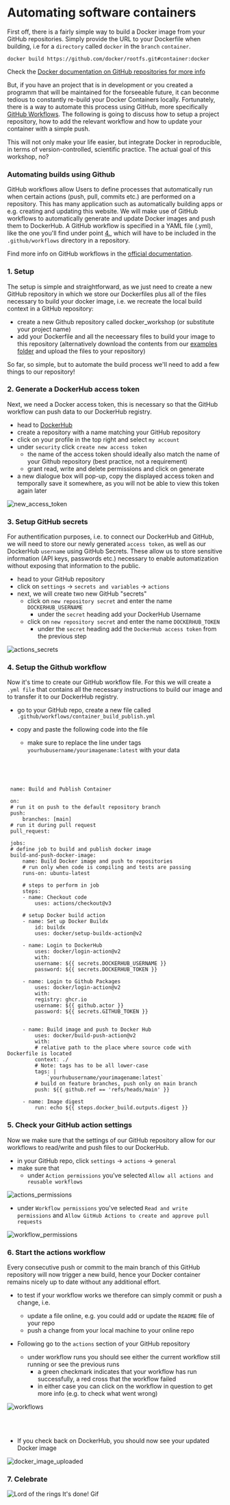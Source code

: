 # Automating software containers

First off, there is a fairly simple way to build a Docker image from your GitHub repositories. Simply provide the URL to your Dockerfile when building, i.e for a `directory` called `docker` in the `branch` `container`.

`docker build https://github.com/docker/rootfs.git#container:docker`

Check the [Docker documentation on GitHub repositories for more info](https://docs.docker.com/reference/cli/docker/image/build/#git-repositories)

But, if you have an project that is in development or you created a programm that will be maintained for the forseeable future, it can beconme tedious to constantly re-build your Docker Containers locally. Fortunately, there is a way to automate this process using GitHub, more specifically [GitHub Workflows](https://docs.github.com/en/actions/using-workflows/about-workflows). The following is going to discuss how to setup a project repository, how to add the relevant workflow and how to update your container with a simple push.

This will not only make your life easier, but integrate Docker in reproducible, in terms of version-controlled, scientific practice. The actual goal of this workshop, no?


### Automating builds using Github

GitHub workflows allow Users to define processes that automatically run when certain actions (push, pull, commits etc.) are performed on a repository. This has many application such as automatically building apps or e.g. creating and updating this website. We will make use of GitHub workflows to automatically generate and update Docker images and push them to DockerHub. A GitHub workflow is specified in a YAML file (.yml), like the one you'll find under point [4.](https://m-earnest.github.io/docker_workshop/advanced/automating.html#setup-the-github-workflow), which will have to be included in the `.github/workflows` directory in a repository. 

Find more info on GitHub workflows in the [official documentation](https://docs.github.com/en/actions/using-workflows).

### 1. Setup
The setup is simple and straightforward, as we just need to create a new GitHub repository in which we store our Dockerfiles plus all of the files necessary to build your docker image, i.e. we recreate the local build context in a GitHub repository:

   - create a new Github repository called docker_workshop (or substitute your project name)
   - add your Dockerfile and all the neceessary files to build your image to this repository (alternatively download the contents from our [examples folder](https://github.com/M-earnest/docker_workshop/tree/main/workshop/examples) and upload the files to your repository)

So far, so simple, but to automate the build process we'll need to add a few things to our repository!

### 2. Generate a DockerHub access token

Next, we need a Docker access token, this is necessary so that the GitHub workflow can push data to our DockerHub registry.

 - head to [DockerHub](https://hub.docker.com/)
 - create a repository with a name matching your GitHub repository
 - click on your profile in the top right and select `my account`
 - under `security` click `create new access token`
     - the name of the access token should ideally also match the name of your Github repository (best practice, not a requirement)
     - grant read, write and delete permissions and click on generate
 - a new dialogue box will pop-up, copy the displayed access token and temporally save it somewhere, as you will not be able to view this token again later

![new_access_token](/static/new_access_token.png)

### 3. Setup GitHub secrets

For authentification purposes, i.e. to connect our DockerHub and GitHub, we will need to store our newly generated `access token`, as well as our DockerHub `username` using GitHub Secrets. These allow us to store sensitive information (API keys, passwords etc.) necessary to enable automatization without exposing that information to the public. 

 - head to your GitHub repository
 - click on `settings` -> `secrets and variables` -> `actions`
 - next, we will create two new GitHub "secrets" 
     - click on `new repository secret` and enter the name `DOCKERHUB_USERNAME`
         - under the `secret` heading add your DockerHub Username
     - click on `new repository secret` and enter the name `DOCKERHUB_TOKEN`
         - under the `secret` heading add the `DockerHub access token` from the previous step

![actions_secrets](/static/actions_secrets.png)


### 4. Setup the Github workflow

Now it's time to create our GitHub workflow file. For this we will create a `.yml file` that contains all the necessary instructions to build our image and to transfer it to our DockerHub registry. 

   - go to your GitHub repo, create a new file called  `.github/workflows/container_build_publish.yml`

   - copy and paste the following code into the file
      - make sure to replace the line under tags `yourhubusername/yourimagename:latest` with your data

<br>
<br>


 ```

  name: Build and Publish Container

  on:
  # run it on push to the default repository branch
  push:
      branches: [main]
  # run it during pull request
  pull_request:

  jobs:
  # define job to build and publish docker image
  build-and-push-docker-image:
      name: Build Docker image and push to repositories
      # run only when code is compiling and tests are passing
      runs-on: ubuntu-latest

      # steps to perform in job
      steps:
      - name: Checkout code
          uses: actions/checkout@v3

      # setup Docker build action
      - name: Set up Docker Buildx
          id: buildx
          uses: docker/setup-buildx-action@v2

      - name: Login to DockerHub
          uses: docker/login-action@v2
          with:
          username: ${{ secrets.DOCKERHUB_USERNAME }}
          password: ${{ secrets.DOCKERHUB_TOKEN }}

      - name: Login to Github Packages
          uses: docker/login-action@v2
          with:
          registry: ghcr.io
          username: ${{ github.actor }}
          password: ${{ secrets.GITHUB_TOKEN }}

      
      - name: Build image and push to Docker Hub
          uses: docker/build-push-action@v2
          with:
          # relative path to the place where source code with Dockerfile is located
          context: ./
          # Note: tags has to be all lower-case
          tags: |
              `yourhubusername/yourimagename:latest` 
          # build on feature branches, push only on main branch
          push: ${{ github.ref == 'refs/heads/main' }}

      - name: Image digest
          run: echo ${{ steps.docker_build.outputs.digest }}

 ```
 

### 5. Check your GitHub action settings

Now we make sure that the settings of our GitHub repository allow for our workflows to read/write and push files to our DockerHub.

 - in your GitHub repo, click `settings` -> `actions` -> `general`
 - make sure that 
     - under `Action permissions` you've selected `Allow all actions and reusable workflows`


![actions_permissions](/static/actions_permissions.png)


  - under `Workflow permissions` you've selected `Read and write permissions` and `Allow GitHub Actions to create and approve pull requests`


![workflow_permissions](/static/workflow_permissions.png)

### 6. Start the actions workflow

Every consecutive push or commit to the main branch of this GitHub repository will now trigger a new build, hence your Docker container remains nicely up to date without any additional effort.

 - to test if your workflow works we therefore can simply commit or push a change, i.e.
     - update a file online, e.g. you could add or update the `README` file of your repo
     - push a change from your local machine to your online repo


 - Following go to the `actions` section of your GitHub repository
     - under workflow runs you should see either the current workflow still running or see the previous runs
         - a green checkmark indicates that your workflow has run successfully, a red cross that the workflow failed
         - in either case you can click on the workflow in question to get more info (e.g. to check what went wrong)

![workflows](/static/workflows.png)

<br>
<br>

 - If you check back on DockerHub, you should now see your updated Docker image


![docker_image_uploaded](/static/docker_image_uploaded.png)



### 7. Celebrate

![Lord of the rings It's done! Gif](https://media0.giphy.com/media/v1.Y2lkPTc5MGI3NjExY2d2aXZ2dTlzaHpmdjN5ZjA1NWZtMTFtMXRla2w1Zm90cTA2NTdvMiZlcD12MV9pbnRlcm5hbF9naWZfYnlfaWQmY3Q9Zw/3oKIPf3C7HqqYBVcCk/giphy.gif)




